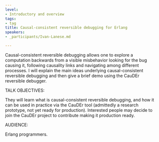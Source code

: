 ```yaml
---
level:
- Introductory and overview
tags:
- tag
title: Causal-consistent reversible debugging for Erlang
speakers:
- _participants/Ivan-Lanese.md

---
```

Causal-consistent reversible debugging allows one to explore a computation backwards from a visible misbehavior looking for the bug causing it, following causality links and navigating among different processes. I will explain the main ideas underlying causal-consistent reversible debugging and then give a brief demo using the CauDEr reversible debugger.

TALK OBJECTIVES:

They will learn what is causal-consistent reversible debugging, and how it can be used in practice via the CauDEr tool (admittedly a research prototype, not yet ready for production). Interested people may decide to join the CauDEr project to contribute making it production ready.

AUDIENCE:

Erlang programmers.
